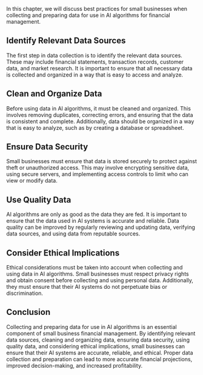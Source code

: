 
In this chapter, we will discuss best practices for small businesses when collecting and preparing data for use in AI algorithms for financial management.

Identify Relevant Data Sources
------------------------------

The first step in data collection is to identify the relevant data sources. These may include financial statements, transaction records, customer data, and market research. It is important to ensure that all necessary data is collected and organized in a way that is easy to access and analyze.

Clean and Organize Data
-----------------------

Before using data in AI algorithms, it must be cleaned and organized. This involves removing duplicates, correcting errors, and ensuring that the data is consistent and complete. Additionally, data should be organized in a way that is easy to analyze, such as by creating a database or spreadsheet.

Ensure Data Security
--------------------

Small businesses must ensure that data is stored securely to protect against theft or unauthorized access. This may involve encrypting sensitive data, using secure servers, and implementing access controls to limit who can view or modify data.

Use Quality Data
----------------

AI algorithms are only as good as the data they are fed. It is important to ensure that the data used in AI systems is accurate and reliable. Data quality can be improved by regularly reviewing and updating data, verifying data sources, and using data from reputable sources.

Consider Ethical Implications
-----------------------------

Ethical considerations must be taken into account when collecting and using data in AI algorithms. Small businesses must respect privacy rights and obtain consent before collecting and using personal data. Additionally, they must ensure that their AI systems do not perpetuate bias or discrimination.

Conclusion
----------

Collecting and preparing data for use in AI algorithms is an essential component of small business financial management. By identifying relevant data sources, cleaning and organizing data, ensuring data security, using quality data, and considering ethical implications, small businesses can ensure that their AI systems are accurate, reliable, and ethical. Proper data collection and preparation can lead to more accurate financial projections, improved decision-making, and increased profitability.
